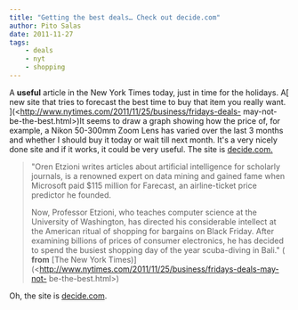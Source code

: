 ```yaml
---
title: "Getting the best deals… Check out decide.com"
author: Pito Salas
date: 2011-11-27
tags:
    - deals
    - nyt
    - shopping
---
```




A **useful** article in the New York Times today, just in time for the
holidays. A[ new site that tries to forecast the best time to buy that item
you really want. ](<http://www.nytimes.com/2011/11/25/business/fridays-deals-
may-not-be-the-best.html>)It seems to draw a graph showing how the price of,
for example, a Nikon 50-300mm Zoom Lens has varied over the last 3 months and
whether I should buy it today or wait till next month. It's a very nicely done
site and if it works, it could be very useful. The site is
[decide.com.](<http://www.decide.com/>)

> "Oren Etzioni writes articles about artificial intelligence for scholarly
> journals, is a renowned expert on data mining and gained fame when Microsoft
> paid $115 million for Farecast, an airline-ticket price predictor he
> founded.
>
> Now, Professor Etzioni, who teaches computer science at the University of
> Washington, has directed his considerable intellect at the American ritual
> of shopping for bargains on Black Friday. After examining billions of prices
> of consumer electronics, he has decided to spend the busiest shopping day of
> the year scuba-diving in Bali." ( **from** [The New York
> Times)](<http://www.nytimes.com/2011/11/25/business/fridays-deals-may-not-
> be-the-best.html>)

Oh, the site is [decide.com](<http://www.decide.com/>).


